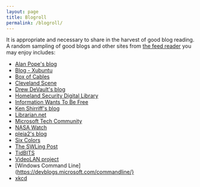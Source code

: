 ```yaml
---
layout: page
title: Blogroll
permalink: /blogroll/
---
```


It is appropriate and necessary to share in the harvest of good blog reading.  A random sampling of good blogs and other sites from [the feed reader](https://code.launchpad.net/~skellat/+git/FeedReadingFeeds) you may enjoy includes:

* [Alan Pope's blog](https://popey.com/blog/)
* [Blog - Xubuntu](https://xubuntu.org/)
* [Box of Cables](https://boxofcables.dev/)
* [Cleveland Scene](https://www.clevescene.com/)
* [Drew DeVault's blog](https://drewdevault.com/)
* [Homeland Security Digital Library](https://www.hsdl.org/c/)
* [Information Wants To Be Free](https://meredith.wolfwater.com/wordpress)
* [Ken Shirriff's blog](http://www.righto.com/)
* [Librarian.net](https://www.librarian.net/)
* [Microsoft Tech Community](https://techcommunity.microsoft.com/)
* [NASA Watch](http://nasawatch.com)
* [pleia2's blog](https://princessleia.com/journal)
* [Six Colors](https://sixcolors.com/)
* [The SWLing Post](https://swling.com/blog)
* [TidBITS](https://tidbits.com/)
* [VideoLAN project](http://www.videolan.org/)
* [Windows Command Line](https://devblogs.microsoft.com/commandline/}
* [xkcd](https://xkcd.com/)
